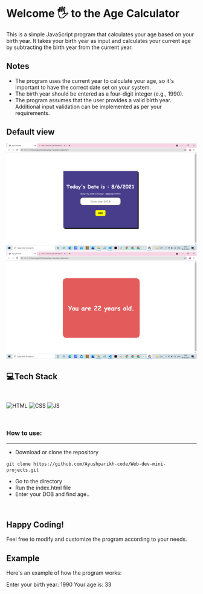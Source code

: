 
# Welcome 🖐 to the Age Calculator
This is a simple JavaScript program that calculates your age based on your birth year. It takes your birth year as input and calculates your current age by subtracting the birth year from the current year.

## Notes

- The program uses the current year to calculate your age, so it's important to have the correct date set on your system.
- The birth year should be entered as a four-digit integer (e.g., 1990).
- The program assumes that the user provides a valid birth year. Additional input validation can be implemented as per your requirements.

## Default view
![Default View](container.png)
![Default View](result.png)

## 💻Tech Stack
<br>

![HTML](https://img.shields.io/badge/html5%20-%23E34F26.svg?&style=for-the-badge&logo=html5&logoColor=white)
![CSS](https://img.shields.io/badge/css3%20-%231572B6.svg?&style=for-the-badge&logo=css3&logoColor=white)
![JS](https://img.shields.io/badge/javascript%20-%23323330.svg?&style=for-the-badge&logo=javascript&logoColor=%23F7DF1E)

<br>

### How to use:

---

- Download or clone the repository

```
git clone https://github.com/Ayushparikh-code/Web-dev-mini-projects.git
```

- Go to the directory
- Run the index.html file
- Enter your DOB and find age..

<br>

## Happy Coding!
Feel free to modify and customize the program according to your needs.
## Example

Here's an example of how the program works:

Enter your birth year: 1990
Your age is: 33
